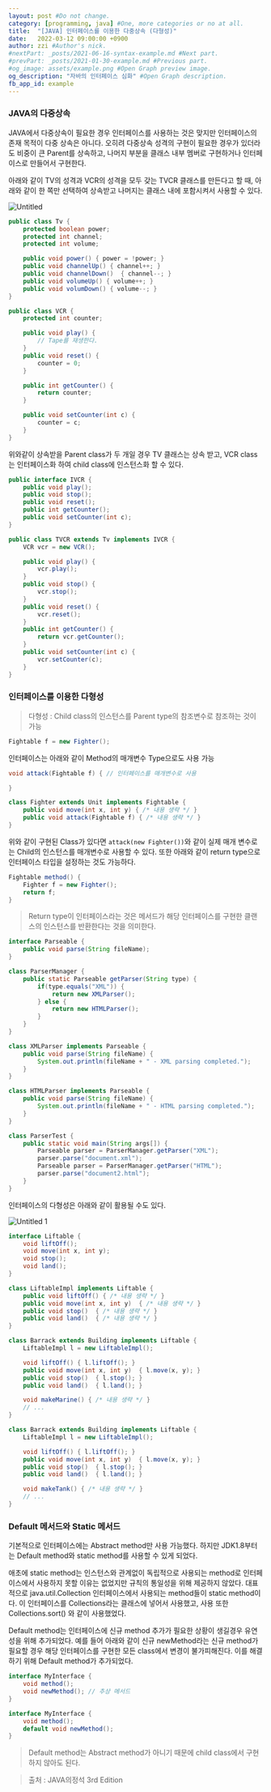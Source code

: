 ```yaml
---
layout: post #Do not change.
category: [programming, java] #One, more categories or no at all.
title:  "[JAVA] 인터페이스를 이용한 다중상속 (다형성)"
date:   2022-03-12 09:00:00 +0900
author: zzi #Author's nick.
#nextPart: _posts/2021-06-16-syntax-example.md #Next part.
#prevPart: _posts/2021-01-30-example.md #Previous part.
#og_image: assets/example.png #Open Graph preview image.
og_description: "자바의 인터페이스 심화" #Open Graph description.
fb_app_id: example
---
```

### JAVA의 다중상속
JAVA에서 다중상속이 필요한 경우 인터페이스를 사용하는 것은 맞지만 인터페이스의 존재 목적이 다중 상속은 아니다. 오히려 다중상속 성격의 구현이 필요한 경우가 있더라도 비중이 큰 Parent를 상속하고, 나머지 부분을 클래스 내부 멤버로 구현하거나 인터페이스로 만들어서 구현한다.

아래와 같이 TV의 성격과 VCR의 성격을 모두 갖는 TVCR 클래스를 만든다고 할 때, 아래와 같이 한 쪽만 선택하여 상속받고 나머지는 클래스 내에 포함시켜서 사용할 수 있다.

![Untitled](https://user-images.githubusercontent.com/6336815/157811355-b96026aa-e1fc-48e7-b9ac-89a49727ebc0.png)

```java
public class Tv {
	protected boolean power;
	protected int channel;
	protected int volume;

	public void power() { power = !power; }
	public void channelUp() { channel++; }
	public void channelDown()  { channel--; }
	public void volumeUp() { volume++; }
	public void volumDown() { volume--; }
}

public class VCR {
	protected int counter;

	public void play() {
		// Tape를 재생한다.
	}
	public void reset() {
		counter = 0;
	}

	public int getCounter() {
		return counter;
	}

	public void setCounter(int c) {
		counter = c;
	}
}
```

위와같이 상속받을 Parent class가 두 개일 경우 TV 클래스는 상속 받고, VCR class는 인터페이스화 하여 child class에 인스턴스화 할 수 있다.

```java
public interface IVCR {
	public void play();
	public void stop();
	public void reset();
	public int getCounter();
	public void setCounter(int c);
}
```

```java
public class TVCR extends Tv implements IVCR {
	VCR vcr = new VCR();

	public void play() {
		vcr.play();
	}
	public void stop() {
		vcr.stop();
	}
	public void reset() {
		vcr.reset();
	}
	public int getCounter() {
		return vcr.getCounter();
	}
	public void setCounter(int c) {
		vcr.setCounter(c);
	}
}
```

### 인터페이스를 이용한 다형성

> 다형성 : Child class의 인스턴스를 Parent type의 참조변수로 참조하는 것이 가능
> 

```java
Fightable f = new Fighter();
```

인터페이스는 아래와 같이 Method의 매개변수 Type으로도 사용 가능

```java
void attack(Fightable f) { // 인터페이스를 매개변수로 사용

}
```

```java
class Fighter extends Unit implements Fightable {
	public void move(int x, int y) { /* 내용 생략 */ }
	public void attack(Fightable f) { /* 내용 생략 */ }
}
```

위와 같이 구현된 Class가 있다면 `attack(new Fighter())`와 같이 실제 매개 변수로는 Child의 인스턴스를 매개변수로 사용할 수 있다. 또한 아래와 같이 return type으로 인터페이스 타입을 설정하는 것도 가능하다.

```java
Fightable method() {
	Fighter f = new Fighter();
	return f;
}
```

> Return type이 인터페이스라는 것은 메서드가 해당 인터페이스를 구현한 클랜스의 인스턴스를 반환한다는 것을 의미한다.
> 

```java
interface Parseable {
	public void parse(String fileName);
}

class ParserManager {
	public static Parseable getParser(String type) {
		if(type.equals("XML")) {
			return new XMLParser();
		} else {
			return new HTMLParser();
		}
	}
}

class XMLParser implements Parseable {
	public void parse(String fileName) {
		System.out.println(fileName + " - XML parsing completed.");
	}
}

class HTMLParser implements Parseable {
	public void parse(String fileName) {
		System.out.println(fileName + " - HTML parsing completed.");
	}
}

class ParserTest {
	public static void main(String args[]) {
		Parseable parser = ParserManager.getParser("XML");
		parser.parse("document.xml");
		Parseable parser = ParserManager.getParser("HTML");
		parser.parse("document2.html");
	}
}
```

인터페이스의 다형성은 아래와 같이 활용될 수도 있다.

![Untitled 1](https://user-images.githubusercontent.com/6336815/157811365-9deb078c-3f49-4aff-847e-b93b7b499502.png)

```java
interface Liftable {
	void liftOff();
	void move(int x, int y);
	void stop();
	void land();
}

class LiftableImpl implements Liftable {
	public void liftOff() { /* 내용 생략 */ }
	public void move(int x, int y)  { /* 내용 생략 */ }
	public void stop()  { /* 내용 생략 */ }
	public void land()  { /* 내용 생략 */ }
}
```

```java
class Barrack extends Building implements Liftable {
	LiftableImpl l = new LiftableImpl();

	void liftOff() { l.liftOff(); }
	public void move(int x, int y)  { l.move(x, y); }
	public void stop()  { l.stop(); }
	public void land()  { l.land(); }

	void makeMarine() { /* 내용 생략 */ }
	// ...
}

class Barrack extends Building implements Liftable {
	LiftableImpl l = new LiftableImpl();

	void liftOff() { l.liftOff(); }
	public void move(int x, int y)  { l.move(x, y); }
	public void stop()  { l.stop(); }
	public void land()  { l.land(); }

	void makeTank() { /* 내용 생략 */ }
	// ...
}
```

### Default 메서드와 Static 메서드

기본적으로 인터페이스에는 Abstract method만 사용 가능했다. 하지만 JDK1.8부터는 Default method와 static method를 사용할 수 있게 되었다.

 애초에 static method는 인스턴스와 관계없이 독립적으로 사용되는 method로 인터페이스에서 사용하지 못할 이유는 없었지만 규칙의 통일성을 위해 제공하지 않았다. 대표적으로 java.util.Collection 인터페이스에서 사용되는 method들이 static method이다. 이 인터페이스를 Collections라는 클래스에 넣어서 사용했고, 사용 또한 Collections.sort() 와 같이 사용했었다.

 Default method는 인터페이스에 신규 method 추가가 필요한 상황이 생길경우 유연성을 위해 추가되었다. 예를 들어 아래와 같이 신규 newMethod라는 신규 method가 필요할 경우 해당 인터페이스를 구현한 모든 class에서 변경이 불가피해진다. 이를 해결하기 위해 Default method가 추가되었다.

```java
interface MyInterface {
	void method();
	void newMethod(); // 추상 메서드
}
```

```java
interface MyInterface {
	void method();
	default void newMethod();
}
```

> Default method는 Abstract method가 아니기 때문에 child class에서 구현하지 않아도 된다.

> 출처 : JAVA의정석 3rd Edition
